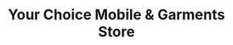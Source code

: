 ---
title: "Your Choice Mobile & Garments Store"
url: /bhagta-bhai-ka/your-choice-mobile-und-garments-store/
shop: Kleidung
---